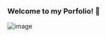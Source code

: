 ### Welcome to my Porfolio! 👋

![image](https://github.com/dannycastilloo/portfolio/assets/76531494/d507c132-4f83-4615-9581-af4266d79926)
